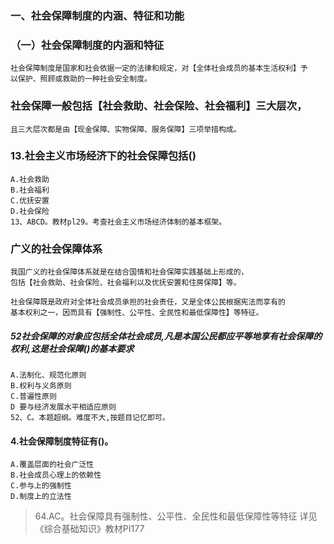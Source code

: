 ### 一、社会保障制度的内涵、特征和功能
### （一）社会保障制度的内涵和特征
    社会保障制度是国家和社会依据一定的法律和规定，对【全体社会成员的基本生活权利】予
    以保护、照顾或救助的一种社会安全制度。

### 社会保障一般包括【社会救助、社会保险、社会福利】三大层次，
    且三大层次都是由【现金保障、实物保障、服务保障】三项举措构成。

### 13.社会主义市场经济下的社会保障包括()
    A.社会救助
    B.社会福利
    C.优抚安置
    D.社会保险
    13、ABCD。教材pl29。考查社会主义市场经济体制的基本框架。

### 广义的社会保障体系
    我国广义的社会保障体系就是在结合国情和社会保障实践基础上形成的，
    包括【社会救助、社会保险、社会福利以及优抚安置和住房保障】等。
    
    社会保障既是政府对全体社会成员承担的社会责任，又是全体公民根据宪法而享有的
    基本权利之一，因而具有【强制性、公平性、全民性和最低保障性】等特征。

##### 52社会保障的对象应包括全体社会成员,凡是本国公民都应平等地享有社会保障的权利,这是社会保障()的基本要求
    A.法制化、规范化原则
    B.权利与义务原则
    C.普遍性原则
    D 要与经济发展水平相适应原则
    52、C。本题超纲。难度不大,按题目记忆即可。

#### 4.社会保障制度特征有()。
    A.覆盖层面的社会广泛性
    B.社会成员心理上的依赖性
    C.参与上的强制性
    D.制度上的立法性
>   64.AC。社会保障具有强制性、公平性、全民性和最低保障性等特征
    详见《综合基础知识》教材PI177    



